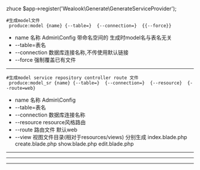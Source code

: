 
zhuce          $app->register('Wealook\Generate\GenerateServiceProvider');

```
#生成model文件
 produce:model {name} {--table=}  {--connection=}  {{--force}}
```

* name 名称   Admin\\Config 带命名空间的 生成时model名与表名无关
* --table=表名        
* --connection  数据库连接名称,不传使用默认链接
* --force  强制覆盖已有文件
***
```
#生成model service repository controller route 文件
 produce:model_sr {name} {--table=}  {--connection=}  {--resource}  {--route=web}
```
* name 名称   Admin\\Config
* --table=表名        
* --connection  数据库连接名称
* --resource  resource风格路由
* --route  路由文件 默认web
* --view  视图文件目录(相对于resources/views) 分别生成 index.blade.php  create.blade.php  show.blade.php edit.blade.php


***

---
---
